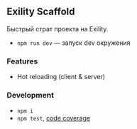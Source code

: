 Exility Scaffold
----------------
Быстрый страт проекта на Exility.

 - `npm run dev` — запуск dev окружения


### Features

 - Hot reloading (client & server)


### Development

 - `npm i`
 - `npm test`, [code coverage](./coverage/lcov-report/index.html)
